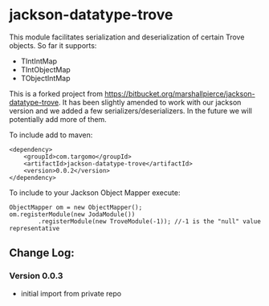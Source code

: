 # jackson-datatype-trove
This module facilitates serialization and deserialization of certain Trove objects. So far it supports:
* TIntIntMap
* TIntObjectMap
* TObjectIntMap

This is a forked project from https://bitbucket.org/marshallpierce/jackson-datatype-trove.
It has been slightly amended to work with our jackson version and we added a few serializers/deserializers. 
In the future we will potentially add more of them.

To include add to maven: 
```
<dependency>
    <groupId>com.targomo</groupId>
    <artifactId>jackson-datatype-trove</artifactId>
    <version>0.0.2</version>
</dependency>
```
To include to your Jackson Object Mapper execute:
```
ObjectMapper om = new ObjectMapper();
om.registerModule(new JodaModule()) 
        .registerModule(new TroveModule(-1)); //-1 is the "null" value representative 
```

## Change Log:

### Version 0.0.3
* initial import from private repo
